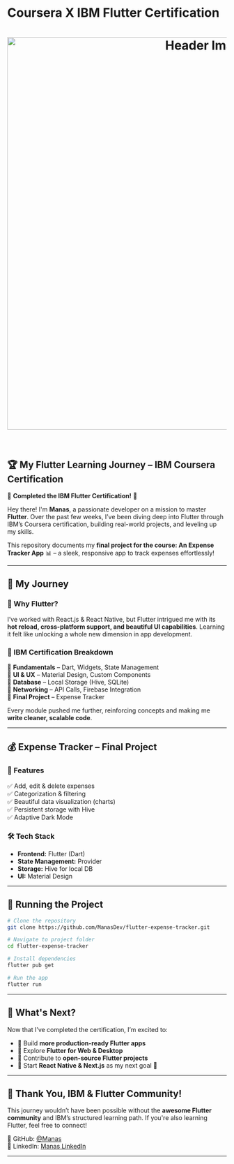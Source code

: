 # Coursera X IBM Flutter Certification
<h1 align="center">
     <img src="https://mitchyh.com/images/posts/i-was-wrong-about-flutter-banner.png" alt="Header Image" width="900"/>
</h1>

<br>


## 🏆 My Flutter Learning Journey – IBM Coursera Certification  

🎯 **Completed the IBM Flutter Certification!** 🚀  

Hey there! I'm **Manas**, a passionate developer on a mission to master **Flutter**. Over the past few weeks, I’ve been diving deep into Flutter through IBM’s Coursera certification, building real-world projects, and leveling up my skills.  

This repository documents my **final project for the course: An Expense Tracker App** 📊 – a sleek, responsive app to track expenses effortlessly!  

---

## 🌱 My Journey  

### 🔹 Why Flutter?  
I’ve worked with React.js & React Native, but Flutter intrigued me with its **hot reload, cross-platform support, and beautiful UI capabilities**. Learning it felt like unlocking a whole new dimension in app development.  

### 🔹 IBM Certification Breakdown  
📌 **Fundamentals** – Dart, Widgets, State Management  
📌 **UI & UX** – Material Design, Custom Components  
📌 **Database** – Local Storage (Hive, SQLite)  
📌 **Networking** – API Calls, Firebase Integration  
📌 **Final Project** – Expense Tracker  

Every module pushed me further, reinforcing concepts and making me **write cleaner, scalable code**.  

---

## 💰 Expense Tracker – Final Project  

### 📌 Features  
✅ Add, edit & delete expenses  
✅ Categorization & filtering  
✅ Beautiful data visualization (charts)  
✅ Persistent storage with Hive  
✅ Adaptive Dark Mode  

### 🛠️ Tech Stack  
- **Frontend:** Flutter (Dart)  
- **State Management:** Provider  
- **Storage:** Hive for local DB  
- **UI:** Material Design  

---

## 🚀 Running the Project  

```sh
# Clone the repository
git clone https://github.com/ManasDev/flutter-expense-tracker.git

# Navigate to project folder
cd flutter-expense-tracker

# Install dependencies
flutter pub get

# Run the app
flutter run
```

---

## 🎯 What's Next?  
Now that I’ve completed the certification, I’m excited to:  
- 🔹 Build **more production-ready Flutter apps**  
- 🔹 Explore **Flutter for Web & Desktop**  
- 🔹 Contribute to **open-source Flutter projects**  
- 🔹 Start **React Native & Next.js** as my next goal 🚀  

---

## 🎉 Thank You, IBM & Flutter Community!  
This journey wouldn’t have been possible without the **awesome Flutter community** and IBM’s structured learning path. If you're also learning Flutter, feel free to connect!  

📌 GitHub: [@Manas](https://github.com/codewmanas)  
📌 LinkedIn: [Manas LinkedIn](https://linkedin.com/in/manaskolaskar)  

---
